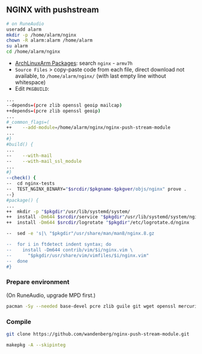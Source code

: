 NGINX with pushstream
---

```sh
# on RuneAudio
useradd alarm
mkdir -p /home/alarm/nginx
chown -R alarm:alarm /home/alarm
su alarm
cd /home/alarm/nginx
```
- [ArchLinuxArm Packages](https://archlinuxarm.org/packages): search `nginx` - `armv7h`
- `Source Files` > copy-paste code from each file, direct download not available, to `/home/alarm/nginx/` (with last empty line without whitespace)  
- Edit `PKGBUILD`:
```sh
...
--depends=(pcre zlib openssl geoip mailcap)
++depends=(pcre zlib openssl geoip)
...
#_common_flags=(
++    --add-module=/home/alarm/nginx/nginx-push-stream-module
...
#}
#build() {
...
--    --with-mail
--    --with-mail_ssl_module
...
#}
--check() {
--  cd nginx-tests
--  TEST_NGINX_BINARY="$srcdir/$pkgname-$pkgver/objs/nginx" prove .
--}
#package() {
...
++  mkdir -p "$pkgdir"/usr/lib/systemd/system/
++  install -Dm644 $srcdir/service "$pkgdir"/usr/lib/systemd/system/nginx.service
++  install -Dm644 $srcdir/logrotate "$pkgdir"/etc/logrotate.d/nginx

--  sed -e 's|\ "$pkgdir"/usr/share/man/man8/nginx.8.gz

--  for i in ftdetect indent syntax; do
--    install -Dm644 contrib/vim/$i/nginx.vim \
--      "$pkgdir/usr/share/vim/vimfiles/$i/nginx.vim"
--  done
#}
```

### Prepare environment
(On RuneAudio, upgrade MPD first.)
```sh
pacman -Sy --needed base-devel pcre zlib guile git wget openssl mercurial perl-gd perl-io-socket-ssl perl-fcgi perl-cache-memcached memcached ffmpeg libutil-linux nettle
```

### Compile
```sh
git clone https://github.com/wandenberg/nginx-push-stream-module.git

makepkg -A --skipinteg
```
